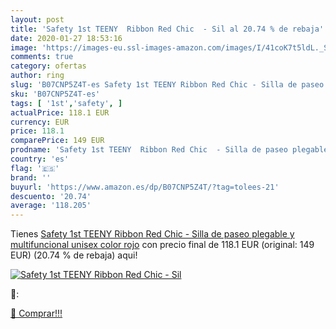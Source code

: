 ```yaml
---
layout: post
title: 'Safety 1st TEENY  Ribbon Red Chic  - Sil al 20.74 % de rebaja'
date: 2020-01-27 18:53:16
image: 'https://images-eu.ssl-images-amazon.com/images/I/41coK7t5ldL._SL400_.jpg'
comments: true
category: ofertas
author: ring
slug: 'B07CNP5Z4T-es Safety 1st TEENY Ribbon Red Chic - Silla de paseo plegable...'
sku: 'B07CNP5Z4T-es'
tags: [ '1st','safety', ]
actualPrice: 118.1 EUR
currency: EUR
price: 118.1
comparePrice: 149 EUR
prodname: 'Safety 1st TEENY  Ribbon Red Chic  - Silla de paseo plegable y multifuncional  unisex  color rojo'
country: 'es'
flag: '🇪🇸'
brand: ''
buyurl: 'https://www.amazon.es/dp/B07CNP5Z4T/?tag=tolees-21'
descuento: '20.74'
average: '118.205'
---
```


Tienes [Safety 1st TEENY  Ribbon Red Chic  - Silla de paseo plegable y multifuncional  unisex  color rojo](https://www.amazon.es/dp/B07CNP5Z4T/?tag=tolees-21) con precio final de  118.1 EUR (original: 149 EUR) (20.74 %  de rebaja) aqui!

[![Safety 1st TEENY  Ribbon Red Chic  - Sil](https://images-eu.ssl-images-amazon.com/images/I/41coK7t5ldL._SL400_.jpg)](https://www.amazon.es/dp/B07CNP5Z4T/?tag=tolees-21)

🔎:


[🛒 Comprar!!!](https://www.amazon.es/dp/B07CNP5Z4T/?tag=tolees-21)
